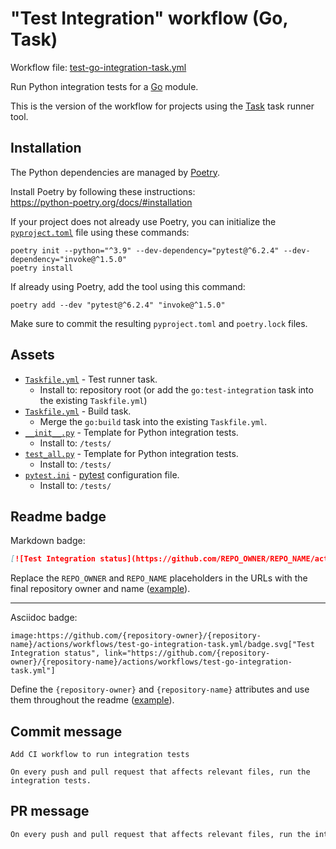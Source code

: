 # "Test Integration" workflow (Go, Task)

Workflow file: [test-go-integration-task.yml](test-go-integration-task.yml)

Run Python integration tests for a [Go](https://golang.org/) module.

This is the version of the workflow for projects using the [Task](https://taskfile.dev/#/) task runner tool.

## Installation

The Python dependencies are managed by [Poetry](https://python-poetry.org/).

Install Poetry by following these instructions:<br />
https://python-poetry.org/docs/#installation

If your project does not already use Poetry, you can initialize the [`pyproject.toml`](https://python-poetry.org/docs/pyproject/) file using these commands:

```
poetry init --python="^3.9" --dev-dependency="pytest@^6.2.4" --dev-dependency="invoke@^1.5.0"
poetry install
```

If already using Poetry, add the tool using this command:

```
poetry add --dev "pytest@^6.2.4" "invoke@^1.5.0"
```

Make sure to commit the resulting `pyproject.toml` and `poetry.lock` files.

## Assets

- [`Taskfile.yml`](assets/test-go-integration-task/Taskfile.yml) - Test runner task.
  - Install to: repository root (or add the `go:test-integration` task into the existing `Taskfile.yml`)
- [`Taskfile.yml`](assets/shared/go/Taskfile.yml) - Build task.
  - Merge the `go:build` task into the existing `Taskfile.yml`.
- [`__init__.py`](assets/test-python/__init__.py) - Template for Python integration tests.
  - Install to: `/tests/`
- [`test_all.py`](assets/test-integration/test_all.py) - Template for Python integration tests.
  - Install to: `/tests/`
- [`pytest.ini`](assets/test-python/pytest.ini) - [pytest](https://pytest.org) configuration file.
  - Install to: `/tests/`

## Readme badge

Markdown badge:

```markdown
[![Test Integration status](https://github.com/REPO_OWNER/REPO_NAME/actions/workflows/test-go-integration-task.yml/badge.svg)](https://github.com/REPO_OWNER/REPO_NAME/actions/workflows/test-go-integration-task.yml)
```

Replace the `REPO_OWNER` and `REPO_NAME` placeholders in the URLs with the final repository owner and name ([example](https://raw.githubusercontent.com/arduino-libraries/ArduinoIoTCloud/master/README.md)).

---

Asciidoc badge:

```adoc
image:https://github.com/{repository-owner}/{repository-name}/actions/workflows/test-go-integration-task.yml/badge.svg["Test Integration status", link="https://github.com/{repository-owner}/{repository-name}/actions/workflows/test-go-integration-task.yml"]
```

Define the `{repository-owner}` and `{repository-name}` attributes and use them throughout the readme ([example](https://raw.githubusercontent.com/arduino-libraries/WiFiNINA/master/README.adoc)).

## Commit message

```
Add CI workflow to run integration tests

On every push and pull request that affects relevant files, run the integration tests.
```

## PR message

```markdown
On every push and pull request that affects relevant files, run the integration tests.
```
